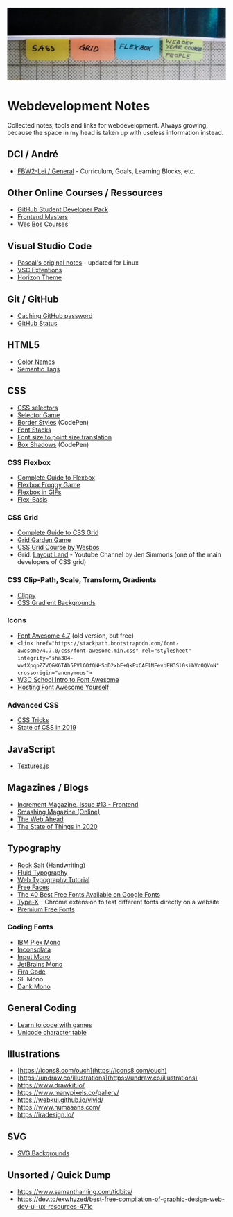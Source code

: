 ![Note Tabs](note_tabs.jpg "Note Tabs")

# Webdevelopment Notes

Collected notes, tools and links for webdevelopment. Always growing, because the space in my head is taken up with useless information instead.

## DCI / André

 * [FBW2-Lei / General](https://github.com/fbw2-lei/general) - Curriculum, Goals, Learning Blocks, etc.
 
## Other Online Courses / Ressources
 
 * [GitHub Student Developer Pack](https://education.github.com/pack/offers)
 * [Frontend Masters](https://frontendmasters.com/dashboard/)
 * [Wes Bos Courses](https://wesbos.com/courses)

## Visual Studio Code

 * [Pascal's original notes](vsc-pascal.md) - updated for Linux
 * [VSC Extentions](vsc-extentions.md)
 * [Horizon Theme](https://horizontheme.netlify.app/)

## Git / GitHub

* [Caching GitHub password](https://help.github.com/en/github/using-git/caching-your-github-password-in-git)
* [GitHub Status](https://www.githubstatus.com/)

## HTML5

 * [Color Names](https://colours.neilorangepeel.com/)
 * [Semantic Tags](https://www.vikingcodeschool.com/html5-and-css3/html5-semantic-tags)

## CSS

 * [CSS selectors](https://estelle.github.io/cssmastery/selectors/selectors.html)
 * [Selector Game](https://flukeout.github.io/)
 * [Border Styles](https://codepen.io/coffeepyros/pen/BaoLpEN) (CodePen)
 * [Font Stacks](https://css-tricks.com/snippets/css/font-stacks/)
 * [Font size to point size translation](https://stackoverflow.com/questions/5912528/font-size-translating-to-actual-point-size)
 * [Box Shadows](https://codepen.io/coffeepyros/pen/wvKPRog) (CodePen)
 
 ### CSS Flexbox
 
 * [Complete Guide to Flexbox](https://css-tricks.com/snippets/css/a-guide-to-flexbox/)
 * [Flexbox Froggy Game](https://flexboxfroggy.com/#de)
 * [Flexbox in GIFs](https://www.freecodecamp.org/news/even-more-about-how-flexbox-works-explained-in-big-colorful-animated-gifs-a5a74812b053/)
 * [Flex-Basis](https://www.freecodecamp.org/news/flex-basis-property-in-flexbox/)
 
### CSS Grid
 
 * [Complete Guide to CSS Grid](https://css-tricks.com/snippets/css/complete-guide-grid/)
 * [Grid Garden Game](https://cssgridgarden.com/)
 * [CSS Grid Course by Wesbos](https://cssgrid.io/)
 * Grid: [Layout Land](https://www.youtube.com/channel/UC7TizprGknbDalbHplROtag) - Youtube Channel by Jen Simmons (one of the main developers of CSS grid)

### CSS Clip-Path, Scale, Transform, Gradients

 * [Clippy](https://bennettfeely.com/clippy/)
 * [CSS Gradient Backgrounds](https://cssgradient.io/) 
 
### Icons
 
 * [Font Awesome 4.7](https://fontawesome.com/v4.7.0/examples/) (old version, but free)
 * `<link href="https://stackpath.bootstrapcdn.com/font-awesome/4.7.0/css/font-awesome.min.css" rel="stylesheet" integrity="sha384-wvfXpqpZZVQGK6TAh5PVlGOfQNHSoD2xbE+QkPxCAFlNEevoEH3Sl0sibVcOQVnN" crossorigin="anonymous">`
 * [W3C School Intro to Font Awesome](https://www.w3schools.com/icons/fontawesome_icons_intro.asp)
 * [Hosting Font Awesome Yourself](https://fontawesome.com/how-to-use/on-the-web/setup/hosting-font-awesome-yourself)

### Advanced CSS

 * [CSS Tricks](https://css-tricks.com/)
 * [State of CSS in 2019](https://2019.stateofcss.com/)
 
## JavaScript

 * [Textures.js](https://riccardoscalco.it/textures/)
 
## Magazines / Blogs

 * [Increment Magazine, Issue #13 - Frontend](https://increment.com/frontend/)
 * [Smashing Magazine (Online)](https://www.smashingmagazine.com/)
 * [The Web Ahead](http://thewebahead.net/topics)
 * [The State of Things in 2020](https://twitter.com/smashingmag/status/1280422442083762176) 
 
## Typography

 * [Rock Salt](https://fonts.google.com/specimen/Rock+Salt) (Handwriting)
 * [Fluid Typography](https://www.smashingmagazine.com/2016/05/fluid-typography/)
 * [Web Typography Tutorial](https://www.internetingishard.com/html-and-css/web-typography/)
 * [Free Faces](https://freefaces.gallery/)
 * [The 40 Best Free Fonts Available on Google Fonts](https://www.typewolf.com/google-fonts)
 * [Type-X](https://github.com/arrowtype/type-x) - Chrome extension to test different fonts directly on a website
 * [Premium Free Fonts](https://medium.com/fresh-fonts/free/home)

### Coding Fonts

 * [IBM Plex Mono](https://fonts.google.com/specimen/IBM+Plex+Mono)
 * [Inconsolata](https://fonts.google.com/specimen/Inconsolata)
 * [Input Mono](https://input.fontbureau.com/)
 * [JetBrains Mono](https://www.jetbrains.com/lp/mono/)
 * [Fira Code](https://github.com/tonsky/FiraCode)
 * SF Mono
 * [Dank Mono](https://gumroad.com/l/dank-mono)

## General Coding

 * [Learn to code with games](https://codepip.com/)
 * [Unicode character table](https://unicode-table.com/en/25BC/)

## Illustrations

 * [https://icons8.com/ouch](https://icons8.com/ouch)
 * [https://undraw.co/illustrations](https://undraw.co/illustrations)
 * https://www.drawkit.io/
 * https://www.manypixels.co/gallery/
 * https://webkul.github.io/vivid/
 * https://www.humaaans.com/
 * https://iradesign.io/
 
 ## SVG
 
 * [SVG Backgrounds](https://www.svgbackgrounds.com/)

## Unsorted / Quick Dump

 * https://www.samanthaming.com/tidbits/
 * https://dev.to/exwhyzed/best-free-compilation-of-graphic-design-web-dev-ui-ux-resources-471c
